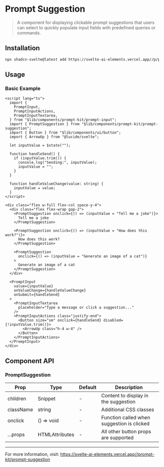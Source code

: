 # Prompt Suggestion

> A component for displaying clickable prompt suggestions that users can select to quickly populate input fields with predefined queries or commands.

## Installation

```bash
npx shadcn-svelte@latest add https://svelte-ai-elements.vercel.app//p/prompt-suggestion.json
```

## Usage

### Basic Example

```svelte
<script lang="ts">
  import {
    PromptInput,
    PromptInputActions,
    PromptInputTextarea,
  } from "$lib/components/prompt-kit/prompt-input";
  import { PromptSuggestion } from "$lib/components/prompt-kit/prompt-suggestion";
  import { Button } from "$lib/components/ui/button";
  import { ArrowUp } from "@lucide/svelte";

  let inputValue = $state("");

  function handleSend() {
    if (inputValue.trim()) {
      console.log("Sending:", inputValue);
      inputValue = "";
    }
  }

  function handleValueChange(value: string) {
    inputValue = value;
  }
</script>

<div class="flex w-full flex-col space-y-4">
  <div class="flex flex-wrap gap-2">
    <PromptSuggestion onclick={() => (inputValue = "Tell me a joke")}>
      Tell me a joke
    </PromptSuggestion>

    <PromptSuggestion onclick={() => (inputValue = "How does this work?")}>
      How does this work?
    </PromptSuggestion>

    <PromptSuggestion
      onclick={() => (inputValue = "Generate an image of a cat")}
    >
      Generate an image of a cat
    </PromptSuggestion>
  </div>

  <PromptInput
    value={inputValue}
    onValueChange={handleValueChange}
    onSubmit={handleSend}
  >
    <PromptInputTextarea
      placeholder="Type a message or click a suggestion..."
    />
    <PromptInputActions class="justify-end">
      <Button size="sm" onclick={handleSend} disabled={!inputValue.trim()}>
        <ArrowUp class="h-4 w-4" />
      </Button>
    </PromptInputActions>
  </PromptInput>
</div>
```

## Component API

### PromptSuggestion

| Prop      | Type                              | Default | Description                                |
| --------- | --------------------------------- | ------- | ------------------------------------------ |
| children  | Snippet                           | -       | Content to display in the suggestion       |
| className | string                            | -       | Additional CSS classes                     |
| onclick   | () => void                        | -       | Function called when suggestion is clicked |
| ...props  | HTMLAttributes<HTMLButtonElement> | -       | All other button props are supported       |

---

For more information, visit: https://svelte-ai-elements.vercel.app//prompt-kit/prompt-suggestion
